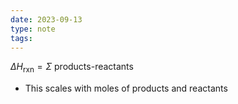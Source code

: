 ```yaml
---
date: 2023-09-13
type: note
tags: 
---
```


$\Delta H_{\text{rxn}} = \Sigma \text{ products-reactants}$
- This scales with moles of products and reactants